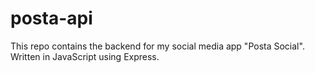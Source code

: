 # posta-api

This repo contains the backend for my social media app "Posta Social".  
Written in JavaScript using Express.
